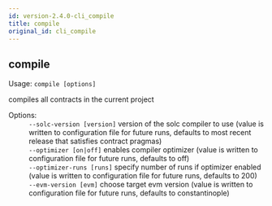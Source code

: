 ```yaml
---
id: version-2.4.0-cli_compile
title: compile
original_id: cli_compile
---
```


<div class="cli-command"><h2 class="cli-title">compile</h2><p class="cli-usage">Usage: <code>compile [options]</code></p><p>compiles all contracts in the current project<br/></p><dl><dt><span>Options:</span></dt><dd><div><code>--solc-version [version]</code> version of the solc compiler to use (value is written to configuration file for future runs, defaults to most recent release that satisfies contract pragmas)</div><div><code>--optimizer [on|off]</code> enables compiler optimizer (value is written to configuration file for future runs, defaults to off)</div><div><code>--optimizer-runs [runs]</code> specify number of runs if optimizer enabled (value is written to configuration file for future runs, defaults to 200)</div><div><code>--evm-version [evm]</code> choose target evm version (value is written to configuration file for future runs, defaults to constantinople)</div></dd></dl></div>
